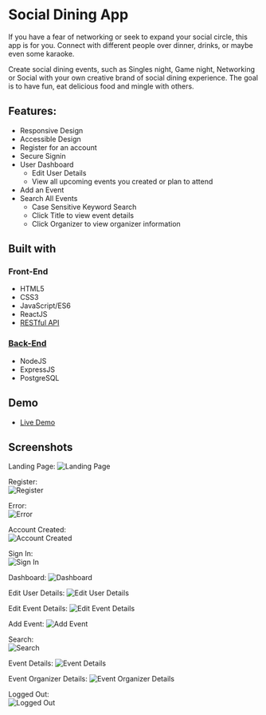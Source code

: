 # Social Dining App

If you have a fear of networking or seek to expand your social circle, this app is for you. Connect with different people over dinner, drinks, or maybe even some karaoke. 

Create social dining events, such as Singles night, Game night, Networking or Social with your own creative brand of social dining experience. The goal is to have fun, eat delicious food and mingle with others.  

## Features:
- Responsive Design
- Accessible Design
- Register for an account
- Secure Signin
- User Dashboard
  - Edit User Details
  - View all upcoming events you created or plan to attend
- Add an Event
- Search All Events
	- Case Sensitive Keyword Search
	- Click Title to view event details
	- Click Organizer to view organizer information


## Built with
### Front-End
* HTML5
* CSS3
* JavaScript/ES6
* ReactJS
* [RESTful API](https://github.com/djbradleyii/social-dining-app-api)
### [Back-End](https://github.com/djbradleyii/social-dining-app-api)
* NodeJS
* ExpressJS
* PostgreSQL

## Demo

- [Live Demo](https://social-dining-app.now.sh/)

## Screenshots
Landing Page:
![Landing Page](screenshots/landing_page.png)

Register:  
![Register](screenshots/registration.png)

Error:  
![Error](screenshots/error.png)

Account Created:  
![Account Created](screenshots/account_created.png)

Sign In:  
![Sign In](screenshots/signin.png)

Dashboard:
![Dashboard](screenshots/dashboard.png)

Edit User Details:
![Edit User Details](screenshots/edit_user_details.png)

Edit Event Details:
![Edit Event Details](screenshots/edit_event_details.png)

Add Event:
![Add Event](screenshots/add_event.png)

Search:  
![Search](screenshots/search.png)

Event Details:
![Event Details](screenshots/event_details.png)

Event Organizer Details:
![Event Organizer Details](screenshots/event_organizer_details.png)

Logged Out:  
![Logged Out](screenshots/logged_out.png)

